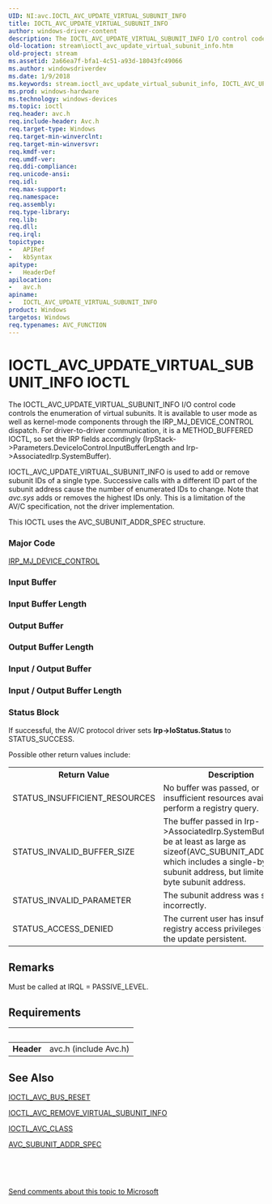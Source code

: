 ```yaml
---
UID: NI:avc.IOCTL_AVC_UPDATE_VIRTUAL_SUBUNIT_INFO
title: IOCTL_AVC_UPDATE_VIRTUAL_SUBUNIT_INFO
author: windows-driver-content
description: The IOCTL_AVC_UPDATE_VIRTUAL_SUBUNIT_INFO I/O control code controls the enumeration of virtual subunits.
old-location: stream\ioctl_avc_update_virtual_subunit_info.htm
old-project: stream
ms.assetid: 2a66ea7f-bfa1-4c51-a93d-18043fc49066
ms.author: windowsdriverdev
ms.date: 1/9/2018
ms.keywords: stream.ioctl_avc_update_virtual_subunit_info, IOCTL_AVC_UPDATE_VIRTUAL_SUBUNIT_INFO control code [Streaming Media Devices], IOCTL_AVC_UPDATE_VIRTUAL_SUBUNIT_INFO, avc/IOCTL_AVC_UPDATE_VIRTUAL_SUBUNIT_INFO, avcref_70967704-87c3-4d0b-856f-e031ae0011cc.xml
ms.prod: windows-hardware
ms.technology: windows-devices
ms.topic: ioctl
req.header: avc.h
req.include-header: Avc.h
req.target-type: Windows
req.target-min-winverclnt: 
req.target-min-winversvr: 
req.kmdf-ver: 
req.umdf-ver: 
req.ddi-compliance: 
req.unicode-ansi: 
req.idl: 
req.max-support: 
req.namespace: 
req.assembly: 
req.type-library: 
req.lib: 
req.dll: 
req.irql: 
topictype:
-	APIRef
-	kbSyntax
apitype:
-	HeaderDef
apilocation:
-	avc.h
apiname:
-	IOCTL_AVC_UPDATE_VIRTUAL_SUBUNIT_INFO
product: Windows
targetos: Windows
req.typenames: AVC_FUNCTION
---
```


# IOCTL_AVC_UPDATE_VIRTUAL_SUBUNIT_INFO IOCTL
The IOCTL_AVC_UPDATE_VIRTUAL_SUBUNIT_INFO I/O control code controls the enumeration of virtual subunits. It is available to user mode as well as kernel-mode components through the IRP_MJ_DEVICE_CONTROL dispatch. For driver-to-driver communication, it is a METHOD_BUFFERED IOCTL, so set the IRP fields accordingly (IrpStack-&gt;Parameters.DeviceIoControl.InputBufferLength and Irp-&gt;AssociatedIrp.SystemBuffer).

IOCTL_AVC_UPDATE_VIRTUAL_SUBUNIT_INFO is used to add or remove subunit IDs of a single type. Successive calls with a different ID part of the subunit address cause the number of enumerated IDs to change. Note that <i>avc.sys</i> adds or removes the highest IDs only. This is a limitation of the AV/C specification, not the driver implementation.

This IOCTL uses the AVC_SUBUNIT_ADDR_SPEC structure.

### Major Code
[IRP_MJ_DEVICE_CONTROL](xref:"https://docs.microsoft.com/en-us/windows-hardware/drivers/kernel/irp-mj-device-control")

### Input Buffer
<text></text>

### Input Buffer Length
<text></text>

### Output Buffer
<text></text>

### Output Buffer Length
<text></text>

### Input / Output Buffer
<text></text>

### Input / Output Buffer Length
<text></text>

### Status Block
If successful, the AV/C protocol driver sets <b>Irp-&gt;IoStatus.Status </b>to STATUS_SUCCESS.

Possible other return values include:
<table>
<tr>
<th>Return Value</th>
<th>Description</th>
</tr>
<tr>
<td>
STATUS_INSUFFICIENT_RESOURCES

</td>
<td>
No buffer was passed, or insufficient resources available to perform a registry query.

</td>
</tr>
<tr>
<td>
STATUS_INVALID_BUFFER_SIZE

</td>
<td>
The buffer passed in Irp-&gt;AssociatedIrp.SystemBuffer must be at least as large as sizeof(AVC_SUBUNIT_ADDR_SPEC) which includes a single-byte subunit address, but limited to a 32 byte subunit address.

</td>
</tr>
<tr>
<td>
STATUS_INVALID_PARAMETER

</td>
<td>
The subunit address was specified incorrectly.

</td>
</tr>
<tr>
<td>
STATUS_ACCESS_DENIED

</td>
<td>
The current user has insufficient registry access privileges to make the update persistent.

</td>
</tr>
</table>

## Remarks
Must be called at IRQL = PASSIVE_LEVEL.

## Requirements
| &nbsp; | &nbsp; |
| ---- |:---- |
| **Header** | avc.h (include Avc.h) |

## See Also

<a href="..\avc\ni-avc-ioctl_avc_bus_reset.md">IOCTL_AVC_BUS_RESET</a>

<a href="..\avc\ni-avc-ioctl_avc_remove_virtual_subunit_info.md">IOCTL_AVC_REMOVE_VIRTUAL_SUBUNIT_INFO</a>

<a href="..\avc\ni-avc-ioctl_avc_class.md">IOCTL_AVC_CLASS</a>

<a href="..\avc\ns-avc-_avc_subunit_addr_spec.md">AVC_SUBUNIT_ADDR_SPEC</a>

 

 

<a href="mailto:wsddocfb@microsoft.com?subject=Documentation%20feedback [stream\stream]:%20IOCTL_AVC_UPDATE_VIRTUAL_SUBUNIT_INFO control code%20 RELEASE:%20(1/9/2018)&amp;body=%0A%0APRIVACY STATEMENT%0A%0AWe use your feedback to improve the documentation. We don't use your email address for any other purpose, and we'll remove your email address from our system after the issue that you're reporting is fixed. While we're working to fix this issue, we might send you an email message to ask for more info. Later, we might also send you an email message to let you know that we've addressed your feedback.%0A%0AFor more info about Microsoft's privacy policy, see http://privacy.microsoft.com/en-us/default.aspx." title="Send comments about this topic to Microsoft">Send comments about this topic to Microsoft</a>